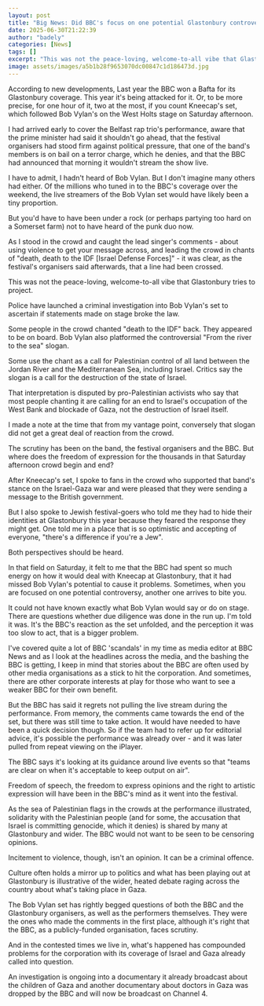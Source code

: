 ```yaml
---
layout: post
title: "Big News: Did BBC's focus on one potential Glastonbury controversy miss another?"
date: 2025-06-30T21:22:39
author: "badely"
categories: [News]
tags: []
excerpt: "This was not the peace-loving, welcome-to-all vibe that Glastonbury tries to project, writes Katie Razzall."
image: assets/images/a5b1b28f9653070dc00847c1d186473d.jpg
---
```


According to new developments, Last year the BBC won a Bafta for its Glastonbury coverage. This year it's being attacked for it. Or, to be more precise, for one hour of it, two at the most, if you count Kneecap's set, which followed Bob Vylan's on the West Holts stage on Saturday afternoon.

I had arrived early to cover the Belfast rap trio's performance, aware that the prime minister had said it shouldn't go ahead, that the festival organisers had stood firm against political pressure, that one of the band's members is on bail on a terror charge, which he denies, and that the BBC had announced that morning it wouldn't stream the show live.

I have to admit, I hadn't heard of Bob Vylan. But I don't imagine many others had either. Of the millions who tuned in to the BBC's coverage over the weekend, the live streamers of the Bob Vylan set would have likely been a tiny proportion.

But you'd have to have been under a rock (or perhaps partying too hard on a Somerset farm) not to have heard of the punk duo now.

As I stood in the crowd and caught the lead singer's comments - about using violence to get your message across, and leading the crowd in chants of "death, death to the IDF [Israel Defense Forces]" - it was clear, as the festival's organisers said afterwards, that a line had been crossed.

This was not the peace-loving, welcome-to-all vibe that Glastonbury tries to project.

Police have launched a criminal investigation into Bob Vylan's set to ascertain if statements made on stage broke the law.

Some people in the crowd chanted "death to the IDF" back. They appeared to be on board.  Bob Vylan also platformed the controversial "From the river to the sea" slogan. 

Some use the chant as a call for Palestinian control of all land between the Jordan River and the Mediterranean Sea, including Israel. Critics say the slogan is a call for the destruction of the state of Israel. 

That interpretation is disputed by pro-Palestinian activists who say that most people chanting it are calling for an end to Israel's occupation of the West Bank and blockade of Gaza, not the destruction of Israel itself. 

I made a note at the time that from my vantage point, conversely that slogan did not get a great deal of reaction from the crowd.

The scrutiny has been on the band, the festival organisers and the BBC. But where does the freedom of expression for the thousands in that Saturday afternoon crowd begin and end?

After Kneecap's set, I spoke to fans in the crowd who supported that band's stance on the Israel-Gaza war and were pleased that they were sending a message to the British government.

But I also spoke to Jewish festival-goers who told me they had to hide their identities at Glastonbury this year because they feared the response they might get. One told me in a place that is so optimistic and accepting of everyone, "there's a difference if you're a Jew".

Both perspectives should be heard.

In that field on Saturday, it felt to me that the BBC had spent so much energy on how it would deal with Kneecap at Glastonbury, that it had missed Bob Vylan's potential to cause it problems. Sometimes, when you are focused on one potential controversy, another one arrives to bite you.

It could not have known exactly what Bob Vylan would say or do on stage. There are questions whether due diligence was done in the run up. I'm told it was. It's the BBC's reaction as the set unfolded, and the perception it was too slow to act, that is a bigger problem.

I've covered quite a lot of BBC 'scandals' in my time as media editor at BBC News and as I look at the headlines across the media, and the bashing the BBC is getting, I keep in mind that stories about the BBC are often used by other media organisations as a stick to hit the corporation. And sometimes, there are other corporate interests at play for those who want to see a weaker BBC for their own benefit.

But the BBC has said it regrets not pulling the live stream during the performance. From memory, the comments came towards the end of the set, but there was still time to take action. It would have needed to have been a quick decision though. So if the team had to refer up for editorial advice, it's possible the performance was already over - and it was later pulled from repeat viewing on the iPlayer.

The BBC says it's looking at its guidance around live events so that "teams are clear on when it's acceptable to keep output on air".

Freedom of speech, the freedom to express opinions and the right to artistic expression will have been in the BBC's mind as it went into the festival. 

As the sea of Palestinian flags in the crowds at the performance illustrated, solidarity with the Palestinian people (and for some, the accusation that Israel is committing genocide, which it denies) is shared by many at Glastonbury and wider. The BBC would not want to be seen to be censoring opinions.

Incitement to violence, though, isn't an opinion. It can be a criminal offence.

Culture often holds a mirror up to politics and what has been playing out at Glastonbury is illustrative of the wider, heated debate raging across the country about what's taking place in Gaza.

The Bob Vylan set has rightly begged questions of both the BBC and the Glastonbury organisers, as well as the performers themselves. They were the ones who made the comments in the first place, although it's right that the BBC, as a publicly-funded organisation, faces scrutiny. 

And in the contested times we live in, what's happened has compounded problems for the corporation with its coverage of Israel and Gaza already called into question. 

An investigation is ongoing into a documentary it already broadcast about the children of Gaza and another documentary about doctors in Gaza was dropped by the BBC and will now be broadcast on Channel 4.

